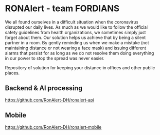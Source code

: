 # RONAlert - team FORDIANS

We all found ourselves in a difficult situation when the coronavirus disrupted our daily lives. As much as we would like to follow the official safety guidelines from health organizations, we sometimes simply just forget about them. Our solution helps us achieve that by being a silent partner in a room. By gently reminding us when we make a mistake (not maintaining distance or not wearing a face mask) and issuing different alarms that persist for as long as we do not resolve them doing everything in our power to stop the spread was never easier.

Repository of solution for keeping your distance in offices and other public places.

## Backend & AI processing
https://github.com/RonAlert-DH/ronalert-api

## Mobile
https://github.com/RonAlert-DH/ronalert-mobile
